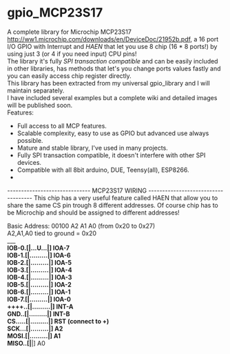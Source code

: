 # gpio_MCP23S17
A complete library for Microchip MCP23S17 http://ww1.microchip.com/downloads/en/DeviceDoc/21952b.pdf, a 16 port I/O GPIO with Interrupt and *HAEN* that let you use 8 chip (16 * 8 ports!) by using just 3 (or 4 if you need input) CPU pins!<br>
The library it's fully *SPI transaction compatible* and can be easily included in other libraries, has methods that let's you change ports values fastly and you can easily access chip register directly.<br>
This library has been extracted from my universal gpio_library and I will maintain separately.<br>
I have included several examples but a complete wiki and detailed images will be published soon.<br>
Features:<br>
 - Full access to all MCP features.
 - Scalable complexity, easy to use as GPIO but advanced use always possible.
 - Mature and stable library, I've used in many projects.
 - Fully SPI transaction compatible, it doesn't interfere with other SPI devices.
 - Compatible with all 8bit arduino, DUE, Teensy(all), ESP8266.
 - 
 
------------------------------ MCP23S17 WIRING ------------------------------------
This chip has a very useful feature called HAEN that allow you to share the same CS pin trough
8 different addresses. Of course chip has to be Microchip and should be assigned to different addresses!

Basic Address:  00100 A2 A1 A0 (from 0x20 to 0x27)<br>
A2,A1,A0 tied to ground = 0x20<br>
				      _______<br>
IOB-0.[|...U...|] IOA-7<br>
IOB-1.[|.........|] IOA-6<br>
IOB-2.[|.........|] IOA-5<br>
IOB-3.[|.........|] IOA-4<br>
IOB-4.[|.........|] IOA-3<br>
IOB-5.[|.........|] IOA-2<br>
IOB-6.[|.........|] IOA-1<br>
IOB-7.[|.........|] IOA-0<br>
++++..[|.........|] INT-A<br>
GND..[|.........|] INT-B<br>
CS.....[|.........|] RST (connect to +)<br>
SCK...[|.........|] A2<br>
MOSI.[|.........|] A1<br>
MISO..[|____|] A0<br>
<br>
